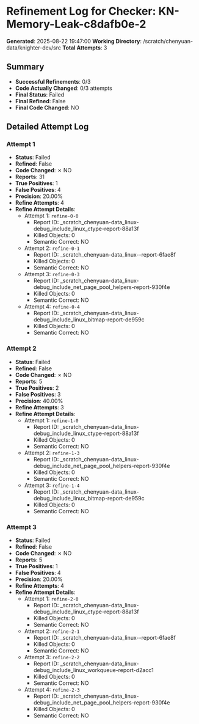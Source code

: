 # Refinement Log for Checker: KN-Memory-Leak-c8dafb0e-2

**Generated**: 2025-08-22 19:47:00
**Working Directory**: /scratch/chenyuan-data/knighter-dev/src
**Total Attempts**: 3

## Summary
- **Successful Refinements**: 0/3
- **Code Actually Changed**: 0/3 attempts
- **Final Status**: Failed
- **Final Refined**: False
- **Final Code Changed**: NO

## Detailed Attempt Log

### Attempt 1
- **Status**: Failed
- **Refined**: False
- **Code Changed**: ✗ NO
- **Reports**: 31
- **True Positives**: 1
- **False Positives**: 4
- **Precision**: 20.00%
- **Refine Attempts**: 4
- **Refine Attempt Details**:
  - Attempt 1: `refine-0-0`
    - Report ID: _scratch_chenyuan-data_linux-debug_include_linux_ctype-report-88a13f
    - Killed Objects: 0
    - Semantic Correct: NO
  - Attempt 2: `refine-0-1`
    - Report ID: _scratch_chenyuan-data_linux--report-6fae8f
    - Killed Objects: 0
    - Semantic Correct: NO
  - Attempt 3: `refine-0-3`
    - Report ID: _scratch_chenyuan-data_linux-debug_include_net_page_pool_helpers-report-930f4e
    - Killed Objects: 0
    - Semantic Correct: NO
  - Attempt 4: `refine-0-4`
    - Report ID: _scratch_chenyuan-data_linux-debug_include_linux_bitmap-report-de959c
    - Killed Objects: 0
    - Semantic Correct: NO

### Attempt 2
- **Status**: Failed
- **Refined**: False
- **Code Changed**: ✗ NO
- **Reports**: 5
- **True Positives**: 2
- **False Positives**: 3
- **Precision**: 40.00%
- **Refine Attempts**: 3
- **Refine Attempt Details**:
  - Attempt 1: `refine-1-0`
    - Report ID: _scratch_chenyuan-data_linux-debug_include_linux_ctype-report-88a13f
    - Killed Objects: 0
    - Semantic Correct: NO
  - Attempt 2: `refine-1-3`
    - Report ID: _scratch_chenyuan-data_linux-debug_include_net_page_pool_helpers-report-930f4e
    - Killed Objects: 0
    - Semantic Correct: NO
  - Attempt 3: `refine-1-4`
    - Report ID: _scratch_chenyuan-data_linux-debug_include_linux_bitmap-report-de959c
    - Killed Objects: 0
    - Semantic Correct: NO

### Attempt 3
- **Status**: Failed
- **Refined**: False
- **Code Changed**: ✗ NO
- **Reports**: 5
- **True Positives**: 1
- **False Positives**: 4
- **Precision**: 20.00%
- **Refine Attempts**: 4
- **Refine Attempt Details**:
  - Attempt 1: `refine-2-0`
    - Report ID: _scratch_chenyuan-data_linux-debug_include_linux_ctype-report-88a13f
    - Killed Objects: 0
    - Semantic Correct: NO
  - Attempt 2: `refine-2-1`
    - Report ID: _scratch_chenyuan-data_linux--report-6fae8f
    - Killed Objects: 0
    - Semantic Correct: NO
  - Attempt 3: `refine-2-2`
    - Report ID: _scratch_chenyuan-data_linux-debug_include_linux_workqueue-report-d2acc1
    - Killed Objects: 0
    - Semantic Correct: NO
  - Attempt 4: `refine-2-3`
    - Report ID: _scratch_chenyuan-data_linux-debug_include_net_page_pool_helpers-report-930f4e
    - Killed Objects: 0
    - Semantic Correct: NO
